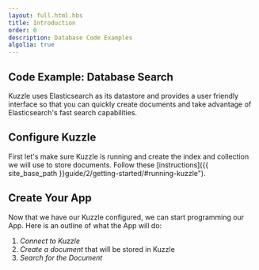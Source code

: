 ```yaml
---
layout: full.html.hbs
title: Introduction
order: 0
description: Database Code Examples
algolia: true
---
```



## Code Example: Database Search 

Kuzzle uses Elasticsearch as its datastore and provides a user friendly interface so that you can quickly create documents and take advantage of Elasticsearch's fast search capabilities.


## Configure Kuzzle

First let's make sure Kuzzle is running and create the index and collection we will use to store documents. Follow these [instructions]({{ site_base_path }}guide/2/getting-started/#running-kuzzle").


## Create Your App

Now that we have our Kuzzle configured, we can start programming our App. Here is an outline of what the App will do:

1. *Connect to Kuzzle*
2. *Create a document* that will be stored in Kuzzle
3. *Search for the Document*

